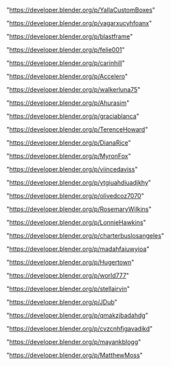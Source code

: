 "https://developer.blender.org/p/YallaCustomBoxes"

"https://developer.blender.org/p/vagarxucyhfoanx"

"https://developer.blender.org/p/blastframe"

"https://developer.blender.org/p/felie001"

"https://developer.blender.org/p/carinhill"

"https://developer.blender.org/p/Accelero"

"https://developer.blender.org/p/walkerluna75"

"https://developer.blender.org/p/Ahurasim"

"https://developer.blender.org/p/graciablanca"

"https://developer.blender.org/p/TerenceHoward"

"https://developer.blender.org/p/DianaRice"

"https://developer.blender.org/p/MyronFox"

"https://developer.blender.org/p/viincedaviss"

"https://developer.blender.org/p/ytgiuahdiuadjkhy"

"https://developer.blender.org/p/olivedcoz7070"

"https://developer.blender.org/p/RosemaryWilkins"

"https://developer.blender.org/p/LonnieHawkins"

"https://developer.blender.org/p/charterbuslosangeles"

"https://developer.blender.org/p/madahfaiuwyioa"

"https://developer.blender.org/p/Hugertown"

"https://developer.blender.org/p/world777"

"https://developer.blender.org/p/stellairvin"

"https://developer.blender.org/p/JDub"

"https://developer.blender.org/p/qmakzjbadahdg"

"https://developer.blender.org/p/cvzcnhfjgavadikd"

"https://developer.blender.org/p/mayankblogg"

"https://developer.blender.org/p/MatthewMoss"

 
